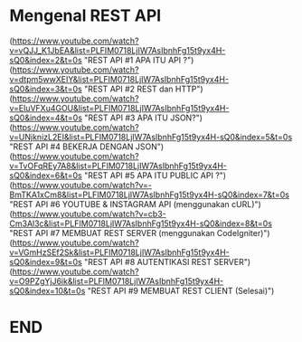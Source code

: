 # Mengenal REST API
(https://www.youtube.com/watch?v=vQJJ_K1JbEA&list=PLFIM0718LjIW7AsIbnhFg15t9yx4H-sQ0&index=2&t=0s "REST API #1 APA ITU API ?")
(https://www.youtube.com/watch?v=dtpm5wwXEIY&list=PLFIM0718LjIW7AsIbnhFg15t9yx4H-sQ0&index=3&t=0s "REST API #2 REST dan HTTP")
(https://www.youtube.com/watch?v=EluVFXu4GOU&list=PLFIM0718LjIW7AsIbnhFg15t9yx4H-sQ0&index=4&t=0s "REST API #3 APA ITU JSON?")
(https://www.youtube.com/watch?v=UNjknizL2EI&list=PLFIM0718LjIW7AsIbnhFg15t9yx4H-sQ0&index=5&t=0s "REST API #4 BEKERJA DENGAN JSON")
(https://www.youtube.com/watch?v=TvOFqREy7A8&list=PLFIM0718LjIW7AsIbnhFg15t9yx4H-sQ0&index=6&t=0s "REST API #5 APA ITU PUBLIC API ?")
(https://www.youtube.com/watch?v=-BmTKA1xCm8&list=PLFIM0718LjIW7AsIbnhFg15t9yx4H-sQ0&index=7&t=0s "REST API #6 YOUTUBE & INSTAGRAM API (menggunakan cURL)")
(https://www.youtube.com/watch?v=cb3-Cm3Al3c&list=PLFIM0718LjIW7AsIbnhFg15t9yx4H-sQ0&index=8&t=0s "REST API #7 MEMBUAT REST SERVER (menggunakan CodeIgniter)")
(https://www.youtube.com/watch?v=VGmHzSEf2Sk&list=PLFIM0718LjIW7AsIbnhFg15t9yx4H-sQ0&index=9&t=0s "REST API #8 AUTENTIKASI REST SERVER")
(https://www.youtube.com/watch?v=O9PZgYjJ6ik&list=PLFIM0718LjIW7AsIbnhFg15t9yx4H-sQ0&index=10&t=0s "REST API #9 MEMBUAT REST CLIENT (Selesai)")
# END
